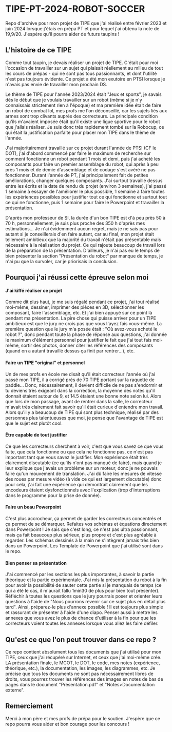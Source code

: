 # TIPE-PT-2024-ROBOT-SOCCER
Repo d'archive pour mon projet de TIPE que j'ai réalisé entre février 2023 et juin 2024 lorsque j'étais en prépa PT et pour lequel j'ai obtenu la note de 19,9/20. J'espère qu'il pourra aider de futurs taupins ! 

## L'histoire de ce TIPE

Comme tout taupin, je devais réaliser un projet de TIPE. C'était pour moi l'occasion de travailler sur un sujet qui plaisait réellement au milieu de tout les cours de prépas - qui ne sont pas tous passionnants, et dont l'utilité n'est pas toujours évidente. Ce projet a été mon exutoire en PTSI lorsque je n'avais pas envie de travailler mon prochain DS. 

Le thème de TIPE pour l'année 2023/2024 était "Jeux et sports", je savais dès le début que je voulais travailler sur un robot (même si je n'y connaissais strictement rien à l'époque) et ma première idée était de faire un robot de combat lol, mes profs me l'on déconseillé, car les sujets liés aux armes sont trop clivants auprès des correcteurs. La principale condition qu'ils m'avaient imposée était qu'il existe une ligue sportive pour le robot que j'allais réaliser. Je suis donc très rapidement tombé sur la Robocup, ce qui était la justification parfaite pour placer mon TIPE dans le thème de l'année. 

J'ai majoritairement travaillé sur ce projet durant l'année de PTSI (CF le DOT), j'ai d'abord commencé par faire le maximum de recherche sur comment fonctionne un robot pendant 1 mois et demi, puis j'ai acheté les composants pour faire un premier assemblage du robot, qui après à peu près 1 mois et de demie d'assemblage et de codage s'est avéré ne pas fonctionner. Durant l'année de PT, j'ai principalement fait de petites améliorations, changer quelques composants. J'ai surtout travaillé dessus entre les écrits et la date de rendu du projet (environ 3 semaines), j'ai passé 1 semaine à essayer de l'améliorer le plus possible, 1 semaine à faire toutes les expériences possibles pour justifier tout ce qui fonctionne et surtout tout ce qui ne fonctionne, puis 1 semaine pour faire le Powerpoint et travailler la présentation. 

D'après mon professeur de SI, la durée d'un bon TIPE est d'à peu près 50 à 70 h, personnellement, je suis plus proche des 350 h d'après mes estimations… Je n'ai évidemment aucun regret, mais je ne sais pas pour autant si je conseillerais d'en faire autant, car au final, mon projet était tellement ambitieux que la majorité du travail n'était pas présentable mais nécessaire à la réalisation du projet. Ce qui rajoute beaucoup de travail lors de la préparation de la présentation. D'ailleurs, je n'ai pas eu le temps de bien présenter la section "Présentation du robot" par manque de temps, je n'ai pu que la survoler, car je priorisais la conclusion.


## Pourquoi j'ai réussi cette épreuve selon moi 

#### J'ai kiffé réaliser ce projet
Comme dit plus haut, je me suis régalé pendant ce projet, j'ai tout réalisé moi-même, dessiner, imprimer des pièces en 3D, sélectionner les composant, faire l'assemblage, etc. Et j'ai bien appuyé sur ce point là pendant ma présentation. La pire chose qui puisse arriver pour un TIPE ambitieux est que le jury ne crois pas que vous l'ayez fais vous-même. La première question que le jury m'a posée était : "Où avez-vous acheté le robot ?", donc pendant toute la phase de réponse aux questions, j'ai donnée le maximum d'élément personnel pour justifier le fait que j'ai tout fais moi-même, sortir des photos, donner citer les références des composants (quand on a autant travaillé dessus ça finit par rentrer…), etc.

#### Faire un TIPE "original" et personnel
Un de mes profs en école me disait qu'il était correcteur l'année où j'ai passé mon TIPE, il a corrigé près de 70 TIPE portant sur la raquette de paddle… Donc, nécessairement, il devient difficile de ne pas s'endormir et tu deviens très exigeant dans la correction, la moyenne des notes qu'il donnait étaient autour de 9, et 14.5 étaient une bonne note selon lui.
Alors que lors de mon passage, avant de rentrer dans la salle, le correcteur m'avait très clairement fait savoir qu'il était curieux d'entendre mon travail. Alors qu'il y a beaucoup de TIPE qui sont plus technique, réalisé par des personnes plus talentueuses que moi, je pense que l'avantage de TIPE est que le sujet est plutôt cool. 


#### Être capable de tout justifier 
Ce que les correcteurs cherchent à voir, c'est que vous savez ce que vous faite, que cela fonctionne ou que cela ne fonctionne pas, ce n'est pas important tant que vous savez le justifier. Mon expérience était très clairement discutable (ce qu'ils n'ont pas manqué de faire), mais quand je leur explique que j'avais un problème sur un moteur, donc je ne pouvais faire qu'un mouvement de translation. J'ai dû faire les mesures de vitesse des roues par mesure vidéo (à vide ce qui est largement discutable) donc pour cela, j'ai fait une expérience qui démontrait clairement que les encodeurs étaient dysfonctionnels avec l'explication (trop d'interruptions dans le programme pour la prise de donnée).


#### Faire un beau Powerpoint
C'est plus accrocheur, ça permet de garder les correcteurs concentrés et ça permet de se démarquer.
Refaites vos schémas et équations directement dans Powerpoint ! Je sais que c'est long, ce n'est pas ultra passionnant, mais ça fait beaucoup plus sérieux, plus propre et c'est plus agréable à regarder. Les schémas dessinés à la main ne s'intègrent jamais très bien dans un Powerpoint.
Les Template de Powerpoint que j'ai utilisé sont dans le repo.


#### Bien penser sa présentation
J'ai commencé par les sections les plus importantes, à savoir la partie théorique et la partie expérimentale. J'ai mis la présentation du robot à la fin pour avoir la possibilité de sauter cette partie si je manquais de temps (ce qui a été le cas, il m'aurait fallu 1min30 de plus pour bien tout présenter). Réfléchir à toutes les questions que le jury pourrais poser et orienter leurs questions à l'aide de "Nous pourrons revenir sur ce sujet plus en détail plus tard". Ainsi, préparez-le plus d'annexe possible ! Il est toujours plus simple et rassurant de présenter à l'aide d'une diapo. Penser aussi à mettre les annexes que vous avez le plus de chance d'utiliser à la fin pour que les correcteurs voient toutes les annexes lorsque vous allez les faire défiler.


## Qu'est ce que l'on peut trouver dans ce repo ?
Ce repo contient absolument tous les documents que j'ai utilisé pour mon TIPE, ceux que j'ai récupéré sur Internet, et ceux que j'ai moi-même crée. LA présentation finale, le MCOT, le DOT, le code, mes notes (expérience, théorique, etc.), la documentation, les images, les diagrammes, etc. Je précise que tous les documents ne sont pas nécessairement libres de droits, vous pourrez trouver les références des images en notes de bas de pages dans le document "Présentation.pdf" et "Notes>Documentation externe".

## Remerciement 
Merci à mon père et mes profs de prépa pour le soutien.
J'espère que ce repo pourra vous aider et bon courage pour les concours !


